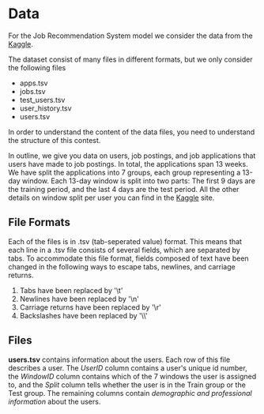 # Data

For the Job Recommendation System model we consider the data from the [Kaggle](https://www.kaggle.com/c/job-recommendation).

The dataset consist of many files in different formats, but we only consider the following files
* apps.tsv
* jobs.tsv
* test_users.tsv
* user_history.tsv
* users.tsv

In order to understand the content of the data files, you need to understand the structure of this contest.

In outline, we give you data on users, job postings, and job applications that users have made to job postings. In total, the applications span 13 weeks. 
We have split the applications into 7 groups, each group representing a 13-day window. Each 13-day window is split into two parts:
The first 9 days are the training period, and the last 4 days are the test period. All the other details on window split per user you can find in the
[Kaggle](https://www.kaggle.com/c/job-recommendation/data) site.

## File Formats
Each of the files is in .tsv (tab-seperated value) format. This means that each line in a .tsv file consists of several fields, which are separated by tabs.
To accommodate this file format, fields composed of text have been changed in the following ways to escape tabs, newlines, and carriage returns.

1. Tabs have been replaced by '\t'
2. Newlines have been replaced by '\n'
3. Carriage returns have been replaced by '\r'
4. Backslashes have been replaced by '&#92;\\'

## Files

**users.tsv** contains information about the users. Each row of this file describes a user. The *UserID* column contains a user's unique id number,
the *WindowID* column contains which of the 7 windows the user is assigned to, and the *Split* column tells whether the user is in the Train group or
the Test group. The remaining columns contain *demographic and professional information* about the users.

